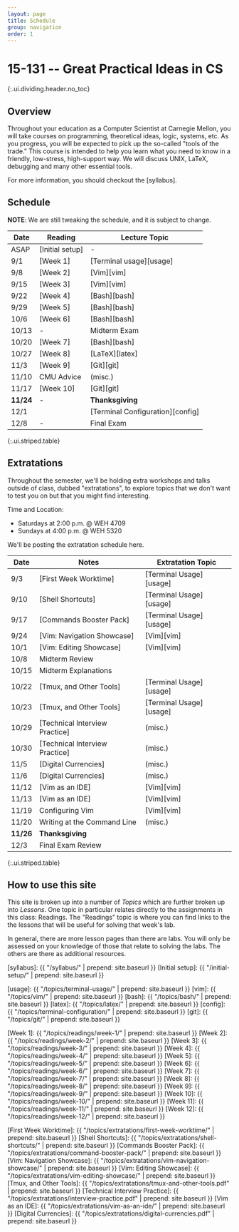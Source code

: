 ```yaml
---
layout: page
title: Schedule
group: navigation
order: 1
---
```


# 15-131 -- Great Practical Ideas in CS
{:.ui.dividing.header.no_toc}

## Overview

Throughout your education as a Computer Scientist at Carnegie Mellon, you will
take courses on programming, theoretical ideas, logic, systems, etc. As you
progress, you will be expected to pick up the so-called "tools of the trade."
This course is intended to help you learn what you need to know in a friendly,
low-stress, high-support way. We will discuss UNIX, LaTeX, debugging and many
other essential tools.

For more information, you should checkout the [syllabus].


## Schedule

**NOTE**: We are still tweaking the schedule, and it is subject to change.

| Date      | Reading         | Lecture Topic                    |
| ----      | -------         | -------------                    |
| ASAP      | [Initial setup] | -                                |
| 9/1       | [Week 1]        | [Terminal usage][usage]          |
| 9/8       | [Week 2]        | [Vim][vim]                       |
| 9/15      | [Week 3]        | [Vim][vim]                       |
| 9/22      | [Week 4]        | [Bash][bash]                     |
| 9/29      | [Week 5]        | [Bash][bash]                     |
| 10/6      | [Week 6]        | [Bash][bash]                     |
| 10/13     | -               | Midterm Exam                     |
| 10/20     | [Week 7]        | [Bash][bash]                     |
| 10/27     | [Week 8]        | [LaTeX][latex]                   |
| 11/3      | [Week 9]        | [Git][git]                       |
| 11/10     | CMU Advice      | (misc.)                          |
| 11/17     | [Week 10]       | [Git][git]                       |
| __11/24__ | -               | __Thanksgiving__                 |
| 12/1      |                 | [Terminal Configuration][config] |
| 12/8      | -               | Final Exam                       |
{:.ui.striped.table}

## Extratations

Throughout the semester, we'll be holding extra workshops and talks outside of
class, dubbed "extratations", to explore topics that we don't want to test you
on but that you might find interesting.

Time and Location:
- Saturdays at 2:00 p.m. @ WEH 4709
- Sundays at 4:00 p.m. @ WEH 5320

We'll be posting the extratation schedule here.

| Date      | Notes                          | Extratation Topic       |
| ----      | -----                          | -----------------       |
| 9/3       | [First Week Worktime]          | [Terminal Usage][usage] |
| 9/10      | [Shell Shortcuts]              | [Terminal Usage][usage] |
| 9/17      | [Commands Booster Pack]        | [Terminal Usage][usage] |
| 9/24      | [Vim: Navigation Showcase]     | [Vim][vim]              |
| 10/1      | [Vim: Editing Showcase]        | [Vim][vim]              |
| 10/8      | Midterm Review                 |                         |
| 10/15     | Midterm Explanations           |                         |
| 10/22     | [Tmux, and Other Tools]        | [Terminal Usage][usage] |
| 10/23     | [Tmux, and Other Tools]        | [Terminal Usage][usage] |
| 10/29     | [Technical Interview Practice] | (misc.)                 |
| 10/30     | [Technical Interview Practice] | (misc.)                 |
| 11/5      | [Digital Currencies]           | (misc.)                 |
| 11/6      | [Digital Currencies]           | (misc.)                 |
| 11/12     | [Vim as an IDE]                | [Vim][vim]              |
| 11/13     | [Vim as an IDE]                | [Vim][vim]              |
| 11/19     | Configuring Vim                | [Vim][vim]              |
| 11/20     | Writing at the Command Line    | (misc.)                 |
| __11/26__ | __Thanksgiving__               |                         |
| 12/3      | Final Exam Review              |                         |
{:.ui.striped.table}


## How to use this site

This site is broken up into a number of _Topics_ which are further broken up
into _Lessons_. One topic in particular relates directly to the assignments in
this class: Readings. The "Readings" topic is where you can find links to
the the lessons that will be useful for solving that week's lab.

In general, there are more lesson pages than there are labs. You will only be
assessed on your knowledge of those that relate to solving the labs. The others
are there as additional resources.



[syllabus]: {{ "/syllabus/" | prepend: site.baseurl }}
[Initial setup]: {{ "/initial-setup/" | prepend: site.baseurl }}

[usage]:  {{ "/topics/terminal-usage/"         | prepend: site.baseurl }}
[vim]:    {{ "/topics/vim/"                    | prepend: site.baseurl }}
[bash]:   {{ "/topics/bash/"                   | prepend: site.baseurl }}
[latex]:  {{ "/topics/latex/"                  | prepend: site.baseurl }}
[config]: {{ "/topics/terminal-configuration/" | prepend: site.baseurl }}
[git]:    {{ "/topics/git/"                    | prepend: site.baseurl }}

[Week 1]:  {{ "/topics/readings/week-1/"  | prepend: site.baseurl }}
[Week 2]:  {{ "/topics/readings/week-2/"  | prepend: site.baseurl }}
[Week 3]:  {{ "/topics/readings/week-3/"  | prepend: site.baseurl }}
[Week 4]:  {{ "/topics/readings/week-4/"  | prepend: site.baseurl }}
[Week 5]:  {{ "/topics/readings/week-5/"  | prepend: site.baseurl }}
[Week 6]:  {{ "/topics/readings/week-6/"  | prepend: site.baseurl }}
[Week 7]:  {{ "/topics/readings/week-7/"  | prepend: site.baseurl }}
[Week 8]:  {{ "/topics/readings/week-8/"  | prepend: site.baseurl }}
[Week 9]:  {{ "/topics/readings/week-9/"  | prepend: site.baseurl }}
[Week 10]: {{ "/topics/readings/week-10/" | prepend: site.baseurl }}
[Week 11]: {{ "/topics/readings/week-11/" | prepend: site.baseurl }}
[Week 12]: {{ "/topics/readings/week-12/" | prepend: site.baseurl }}

[First Week Worktime]: {{ "/topics/extratations/first-week-worktime/" | prepend: site.baseurl }}
[Shell Shortcuts]: {{ "/topics/extratations/shell-shortcuts/" | prepend: site.baseurl }}
[Commands Booster Pack]: {{ "/topics/extratations/command-booster-pack/" | prepend: site.baseurl }}
[Vim: Navigation Showcase]: {{ "/topics/extratations/vim-navigation-showcase/" | prepend: site.baseurl }}
[Vim: Editing Showcase]: {{ "/topics/extratations/vim-editing-showcase/" | prepend: site.baseurl }}
[Tmux, and Other Tools]: {{ "/topics/extratations/tmux-and-other-tools.pdf" | prepend: site.baseurl }}
[Technical Interview Practice]: {{ "/topics/extratations/interview-practice.pdf" | prepend: site.baseurl }}
[Vim as an IDE]: {{ "/topics/extratations/vim-as-an-ide/" | prepend: site.baseurl }}
[Digital Currencies]: {{ "/topics/extratations/digital-currencies.pdf" | prepend: site.baseurl }}
